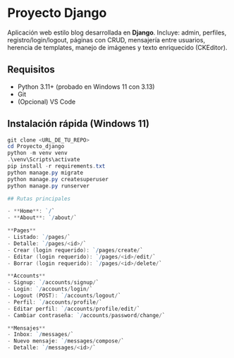 # Proyecto Django

Aplicación web estilo blog desarrollada en **Django**. Incluye: admin, perfiles, registro/login/logout, páginas con CRUD, mensajería entre usuarios, herencia de templates, manejo de imágenes y texto enriquecido (CKEditor).

## Requisitos
- Python 3.11+ (probado en Windows 11 con 3.13)
- Git
- (Opcional) VS Code

## Instalación rápida (Windows 11)
```powershell
git clone <URL_DE_TU_REPO>
cd Proyecto_django
python -m venv venv
.\venv\Scripts\activate
pip install -r requirements.txt
python manage.py migrate
python manage.py createsuperuser
python manage.py runserver

## Rutas principales

- **Home**: `/`
- **About**: `/about/`

**Pages**
- Listado: `/pages/`
- Detalle: `/pages/<id>/`
- Crear (login requerido): `/pages/create/`
- Editar (login requerido): `/pages/<id>/edit/`
- Borrar (login requerido): `/pages/<id>/delete/`

**Accounts**
- Signup: `/accounts/signup/`
- Login: `/accounts/login/`
- Logout (POST): `/accounts/logout/`
- Perfil: `/accounts/profile/`
- Editar perfil: `/accounts/profile/edit/`
- Cambiar contraseña: `/accounts/password/change/`

**Mensajes**
- Inbox: `/messages/`
- Nuevo mensaje: `/messages/compose/`
- Detalle: `/messages/<id>/`
